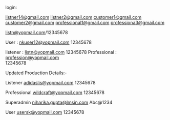 
login: 

listner14@gmail.com
listner2@gmail.com
customer1@gmail.com
customer2@gmail.com
professional1@gmail.com
professiona3@gmail.com

listn@yopmail.com/12345678                                  


User : nkuser12@yopmail.com
12345678

listener : listn@yopmail.com
12345678
Professional : profession@yopmail.com       
12345678  

Updated Production Details:-  

Listener
adidaslis@yopmail.com
12345678

Professional
wildcraft@yopmail.com
12345678

Superadmin
niharika.gupta@lmsin.com
Abc@1234

User 
usersk@yopmail.com
12345678 